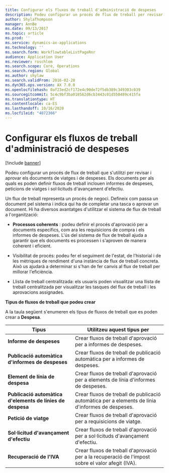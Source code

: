 ```yaml
---
title: Configurar els fluxos de treball d'administració de despeses
description: Podeu configurar un procés de flux de treball per revisar i aprovar els documents de viatges i de despeses.
author: ShylaThompson
manager: AnnBe
ms.date: 09/13/2017
ms.topic: article
ms.prod: ''
ms.service: dynamics-ax-applications
ms.technology: ''
ms.search.form: WorkflowtableListPageRnr
audience: Application User
ms.reviewer: roschlom
ms.search.scope: Core, Operations
ms.search.region: Global
ms.author: shylaw
ms.search.validFrom: 2016-02-28
ms.dyn365.ops.version: AX 7.0.0
ms.openlocfilehash: 0af23ed2cf172e4c90de72f5db389c349303c039
ms.sourcegitcommit: 5c4c9bf3ba018562d6cb3443c01d550489c415fa
ms.translationtype: HT
ms.contentlocale: ca-ES
ms.lasthandoff: 10/16/2020
ms.locfileid: "4072366"
---
```

# <a name="set-up-expense-management-workflows"></a>Configurar els fluxos de treball d'administració de despeses

[!include [banner](../includes/banner.md)]

Podeu configurar un procés de flux de treball que s'utilitzi per revisar i aprovar els documents de viatges i de despeses. Els documents per als quals es poden definir fluxos de treball inclouen informes de despeses, peticions de viatges i sol·licituds d'avançament d'efectiu.

Un flux de treball representa un procés de negoci. Defineix com passa un document pel sistema i indica qui ha de completar una tasca o aprovar un document. Hi ha diversos avantatges d'utilitzar el sistema de flux de treball a l'organització:

-   **Processos coherents** : podeu definir el procés d'aprovació per a documents específics, com ara les requisicions de compra i els informes de despeses. L'ús del sistema de flux de treball ajuda a garantir que els documents es processen i s'aproven de manera coherent i eficient.

-   Visibilitat de procés: podeu fer el seguiment de l'estat, de l'historial i de les mètriques de rendiment d'una instància de flux de treball concreta. Això us ajudarà a determinar si s'han de fer canvis al flux de treball per millorar l'eficiència.

-   Llista de treball centralitzada: els usuaris poden visualitzar una llista de treball centralitzada per visualitzar les tasques del flux de treball i les aprovacions assignades. 

**Tipus de fluxos de treball que podeu crear**

A la taula següent s'enumeren els tipus de fluxos de treball que es poden crear a **Despesa**.


|              <strong>Tipus</strong>              |                   <strong>Utilitzeu aquest tipus per</strong>                   |
|-------------------------------------------------|-----------------------------------------------------------------------|
|         <strong>Informe de despeses</strong>         |            Crear fluxos de treball d'aprovació per a informes de despeses.             |
|  <strong>Publicació automàtica d'informes de despeses</strong>   |        Crear fluxos de treball de publicació automàtica per a informes de despeses.        |
|       <strong>Element de línia de despesa</strong>        |     Crear fluxos de treball d'aprovació per a elements de línia d'informes de despeses.      |
| <strong>Publicació automàtica d'elements de línies de despesa</strong> | Crear fluxos de treball de publicació automàtica per a elements de línia d'informes de despeses. |
|       <strong>Petició de viatge</strong>       |          Crear fluxos de treball d'aprovació per a requisicions de viatge.           |
|      <strong>Sol·licitud d'avançament d'efectiu</strong>      |         Crear fluxos de treball d'aprovació per a sol·licituds d'avançament d'efectiu.          |
|        <strong>Recuperació de l'IVA</strong>        | Crear fluxos de treball d'aprovació per a la recuperació de l'impost sobre el valor afegit (IVA).  |

